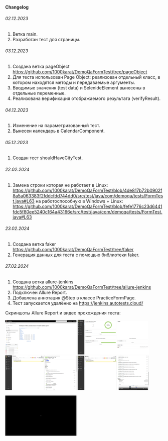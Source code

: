 #### Changelog
###### 02.12.2023
1. Ветка main.
2. Разработан тест для страницы.

###### 03.12.2023
1. Создана ветка pageObject https://github.com/1000karat/DemoQaFormTest/tree/pageObject
2. Для теста использован Page Object: реализован отдельный класс, в котором находятся методы и передаваемые аргументы.
3. Вводимые значения (test data) и SelenideElement вынесены в отдельные переменные.
4. Реализована верификация отображаемого результата (verifyResult).

###### 04.12.2023
1. Изменение на параметризованный тест.
2. Вынесен календарь в CalendarComponent.

###### 05.12.2023
1. Создан тест shouldHaveCityTest.

###### 22.02.2024
1. Замена строки которая не работает в Linux:
https://github.com/1000karat/DemoQaFormTest/blob/4de817b72b0902f8a5a063383f2fddcfdd744dd0/src/test/java/com/demoqa/tests/FormTest.java#L63
на работоспособную в Windows + Linux:
https://github.com/1000karat/DemoQaFormTest/blob/fefe1776c23d6441fdc5f80ee5240c164a43166e/src/test/java/com/demoqa/tests/FormTest.java#L63

###### 23.02.2024
1. Создана ветка faker https://github.com/1000karat/DemoQaFormTest/tree/faker
2. Генерация данных для теста с помощью библиотеки faker.

###### 27.02.2024
1. Создана ветка allure-jenkins https://github.com/1000karat/DemoQaFormTest/tree/allure-jenkins
2. Подключен Allure Report.
3. Добавлена аннотация @Step в классе PracticeFormPage.
4. Тест запускается удалённо на https://jenkins.autotests.cloud/

Скриншоты Allure Report и видео прохождения теста:

<img src="https://github.com/1000karat/DemoQaFormTest/raw/allure-jenkins/result-test/jenkins.png" width="45%" height="45%"> <img src="https://github.com/1000karat/DemoQaFormTest/raw/allure-jenkins/result-test/allure_report_01.png" width="45%" height="45%">
<img src="https://github.com/1000karat/DemoQaFormTest/raw/allure-jenkins/result-test/allure_report_02.png" width="45%" height="45%">  <img src="https://github.com/1000karat/DemoQaFormTest/raw/allure-jenkins/result-test/allure_report_03.png" width="45%" height="45%">

<img src="https://github.com/1000karat/DemoQaFormTest/raw/allure-jenkins/result-test/test.gif" width="45%" height="45%">
